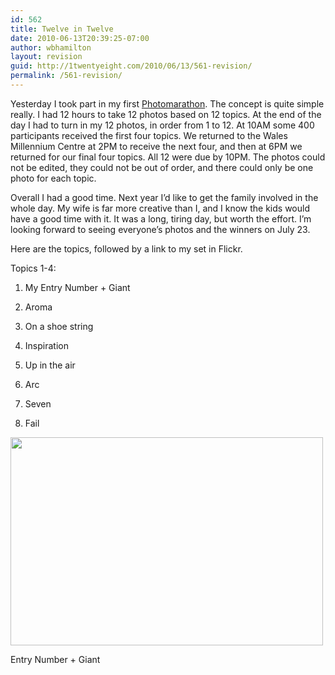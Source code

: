 ```yaml
---
id: 562
title: Twelve in Twelve
date: 2010-06-13T20:39:25-07:00
author: wbhamilton
layout: revision
guid: http://1twentyeight.com/2010/06/13/561-revision/
permalink: /561-revision/
---
```

Yesterday I took part in my first [Photomarathon](http://www.photomarathon.co.uk). The concept is quite simple really. I had 12 hours to take 12 photos based on 12 topics. At the end of the day I had to turn in my 12 photos, in order from 1 to 12. At 10AM some 400 participants received the first four topics. We returned to the Wales Millennium Centre at 2PM to receive the next four, and then at 6PM we returned for our final four topics. All 12 were due by 10PM. The photos could not be edited, they could not be out of order, and there could only be one photo for each topic.

Overall I had a good time. Next year I&#8217;d like to get the family involved in the whole day. My wife is far more creative than I, and I know the kids would have a good time with it. It was a long, tiring day, but worth the effort. I&#8217;m looking forward to seeing everyone&#8217;s photos and the winners on July 23.

Here are the topics, followed by a link to my set in Flickr.

Topics 1-4:

  1. My Entry Number + Giant
  2. Aroma
  3. On a shoe string
  4. Inspiration

  1. Up in the air
  2. Arc
  3. Seven
  4. Fail

<div style="width: 510px" class="wp-caption alignnone">
  <a href="http://www.flickr.com/photos/thehuddle/4694610294/"><img title="456" src="http://farm2.static.flickr.com/1296/4694610294_d961b706ac.jpg" alt="" width="500" height="333" /></a>
  
  <p class="wp-caption-text">
    Entry Number + Giant
  </p>
</div>